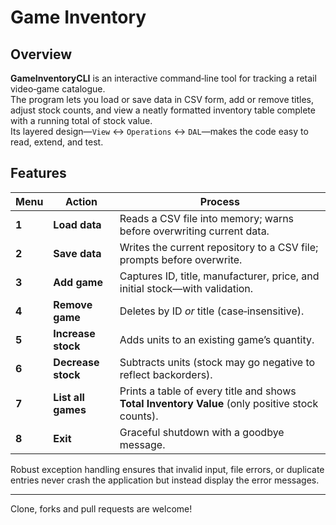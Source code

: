 # Game Inventory

## Overview
**GameInventoryCLI** is an interactive command‑line tool for tracking a retail video‑game catalogue.  
The program lets you load or save data in CSV form, add or remove titles, adjust stock counts, and view a neatly formatted inventory table complete with a running total of stock value.  
Its layered design—`View` ↔ `Operations` ↔ `DAL`—makes the code easy to read, extend, and test.


## Features

| Menu  | Action | Process |
|--------|--------|--------------------------------|
| **1** | **Load data** | Reads a CSV file into memory; warns before overwriting current data. |
| **2** | **Save data** | Writes the current repository to a CSV file; prompts before overwrite. |
| **3** | **Add game**  | Captures ID, title, manufacturer, price, and initial stock—with validation. |
| **4** | **Remove game** | Deletes by ID *or* title (case‑insensitive). |
| **5** | **Increase stock** | Adds units to an existing game’s quantity. |
| **6** | **Decrease stock** | Subtracts units (stock may go negative to reflect backorders). |
| **7** | **List all games** | Prints a table of every title and shows **Total Inventory Value** (only positive stock counts). |
| **8** | **Exit** | Graceful shutdown with a goodbye message. |

Robust exception handling ensures that invalid input, file errors, or duplicate entries never crash the application but instead display the error messages.

<hr/>

Clone, forks and pull requests are welcome!



